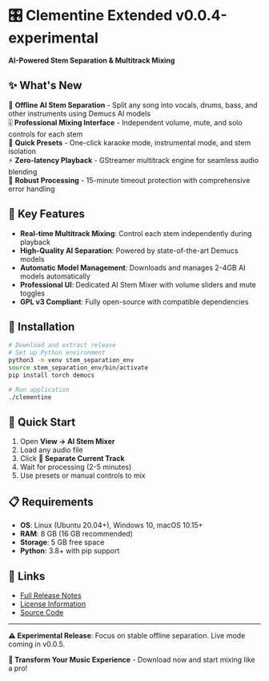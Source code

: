 # 🎛️ Clementine Extended v0.0.4-experimental

**AI-Powered Stem Separation & Multitrack Mixing**

## ✨ What's New

🤖 **Offline AI Stem Separation** - Split any song into vocals, drums, bass, and other instruments using Demucs AI models  
🎚️ **Professional Mixing Interface** - Independent volume, mute, and solo controls for each stem  
🎵 **Quick Presets** - One-click karaoke mode, instrumental mode, and stem isolation  
⚡ **Zero-latency Playback** - GStreamer multitrack engine for seamless audio blending  
🔧 **Robust Processing** - 15-minute timeout protection with comprehensive error handling  

## 🚀 Key Features

- **Real-time Multitrack Mixing**: Control each stem independently during playback
- **High-Quality AI Separation**: Powered by state-of-the-art Demucs models
- **Automatic Model Management**: Downloads and manages 2-4GB AI models automatically  
- **Professional UI**: Dedicated AI Stem Mixer with volume sliders and mute toggles
- **GPL v3 Compliant**: Fully open-source with compatible dependencies

## 💾 Installation

```bash
# Download and extract release
# Set up Python environment  
python3 -m venv stem_separation_env
source stem_separation_env/bin/activate
pip install torch demucs

# Run application
./clementine
```

## 🎯 Quick Start

1. Open **View → AI Stem Mixer**
2. Load any audio file
3. Click **🤖 Separate Current Track** 
4. Wait for processing (2-5 minutes)
5. Use presets or manual controls to mix

## 📋 Requirements

- **OS**: Linux (Ubuntu 20.04+), Windows 10, macOS 10.15+  
- **RAM**: 8 GB (16 GB recommended)
- **Storage**: 5 GB free space
- **Python**: 3.8+ with pip support

## 🔗 Links

- [Full Release Notes](RELEASE_NOTES_v0.0.4-experimental.md)
- [License Information](LICENSE_COMPLIANCE.md)  
- [Source Code](https://github.com/your-repo/AIMP-Clementine)

---

**⚠️ Experimental Release**: Focus on stable offline separation. Live mode coming in v0.0.5.

**🎵 Transform Your Music Experience** - Download now and start mixing like a pro!
